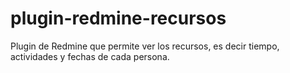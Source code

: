 # plugin-redmine-recursos
Plugin de Redmine que permite ver los recursos, es decir tiempo, actividades y fechas de cada persona.
